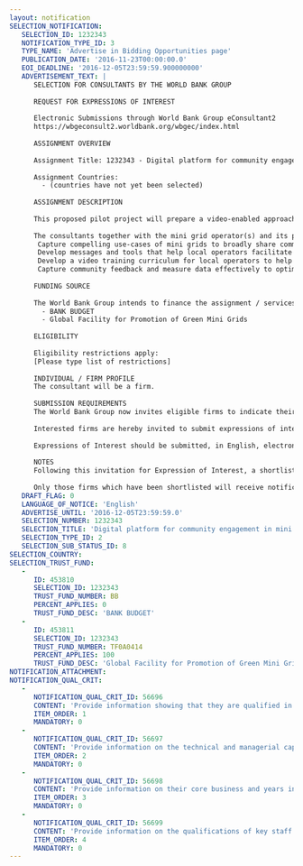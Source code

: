 ```yaml
---
layout: notification
SELECTION_NOTIFICATION: 
   SELECTION_ID: 1232343
   NOTIFICATION_TYPE_ID: 3
   TYPE_NAME: 'Advertise in Bidding Opportunities page'
   PUBLICATION_DATE: '2016-11-23T00:00:00.0'
   EOI_DEADLINE: '2016-12-05T23:59:59.900000000'
   ADVERTISEMENT_TEXT: |
      SELECTION FOR CONSULTANTS BY THE WORLD BANK GROUP
      
      REQUEST FOR EXPRESSIONS OF INTEREST
      
      Electronic Submissions through World Bank Group eConsultant2
      https://wbgeconsult2.worldbank.org/wbgec/index.html
      
      ASSIGNMENT OVERVIEW
      
      Assignment Title: 1232343 - Digital platform for community engagement in mini grid projects to improve livelihoods in rural communities
      
      Assignment Countries:
        - (countries have not yet been selected)
      
      ASSIGNMENT DESCRIPTION
      
      This proposed pilot project will prepare a video-enabled approach to amplifying organizations communication reach and effectiveness to advance the preparation, implementation, operation and maintenance of mini grids.
      
      The consultants together with the mini grid operator(s) and its partners will more specifically work to: 
       Capture compelling use-cases of mini grids to broadly share communities experiences, successes and testimonials; 
       Develop messages and tools that help local operators facilitate community processes and discussions and overcome common obstacles; 
       Develop a video training curriculum for local operators to help them more effectively engage with communities and reach their expansion goals; and 
       Capture community feedback and measure data effectively to optimize message development.
      
      FUNDING SOURCE
      
      The World Bank Group intends to finance the assignment / services described below under the following:
        - BANK BUDGET
        - Global Facility for Promotion of Green Mini Grids
      
      ELIGIBILITY
      
      Eligibility restrictions apply:
      [Please type list of restrictions]
      
      INDIVIDUAL / FIRM PROFILE
      The consultant will be a firm. 
      
      SUBMISSION REQUIREMENTS
      The World Bank Group now invites eligible firms to indicate their interest in providing the services.  Interested firms must provide information indicating that they are qualified to perform the services (brochures, description of similar assignments, experience in similar conditions, availability of appropriate skills among staff, etc. for firms; CV and cover letter for individuals).  Please note that the total size of all attachments should be less than 5MB.  Consultants may associate to enhance their qualifications.
      
      Interested firms are hereby invited to submit expressions of interest.
      
      Expressions of Interest should be submitted, in English, electronically through World Bank Group eConsultant2 (https://wbgeconsult2.worldbank.org/wbgec/index.html)
      
      NOTES
      Following this invitation for Expression of Interest, a shortlist of qualified firms will be formally invited to submit proposals. Shortlisting and selection will be subject to the availability of funding.
      
      Only those firms which have been shortlisted will receive notification. No debrief will be provided to firms which have not been shortlisted.
   DRAFT_FLAG: 0
   LANGUAGE_OF_NOTICE: 'English'
   ADVERTISE_UNTIL: '2016-12-05T23:59:59.0'
   SELECTION_NUMBER: 1232343
   SELECTION_TITLE: 'Digital platform for community engagement in mini grid projects to improve livelihoods in rural communities'
   SELECTION_TYPE_ID: 2
   SELECTION_SUB_STATUS_ID: 8
SELECTION_COUNTRY: 
SELECTION_TRUST_FUND: 
   - 
      ID: 453810
      SELECTION_ID: 1232343
      TRUST_FUND_NUMBER: BB
      PERCENT_APPLIES: 0
      TRUST_FUND_DESC: 'BANK BUDGET'
   - 
      ID: 453811
      SELECTION_ID: 1232343
      TRUST_FUND_NUMBER: TF0A0414
      PERCENT_APPLIES: 100
      TRUST_FUND_DESC: 'Global Facility for Promotion of Green Mini Grids'
NOTIFICATION_ATTACHMENT: 
NOTIFICATION_QUAL_CRIT: 
   - 
      NOTIFICATION_QUAL_CRIT_ID: 56696
      CONTENT: 'Provide information showing that they are qualified in the field of the assignment.'
      ITEM_ORDER: 1
      MANDATORY: 0
   - 
      NOTIFICATION_QUAL_CRIT_ID: 56697
      CONTENT: 'Provide information on the technical and managerial capabilities of the firm.'
      ITEM_ORDER: 2
      MANDATORY: 0
   - 
      NOTIFICATION_QUAL_CRIT_ID: 56698
      CONTENT: 'Provide information on their core business and years in business.'
      ITEM_ORDER: 3
      MANDATORY: 0
   - 
      NOTIFICATION_QUAL_CRIT_ID: 56699
      CONTENT: 'Provide information on the qualifications of key staff.'
      ITEM_ORDER: 4
      MANDATORY: 0
---
```

